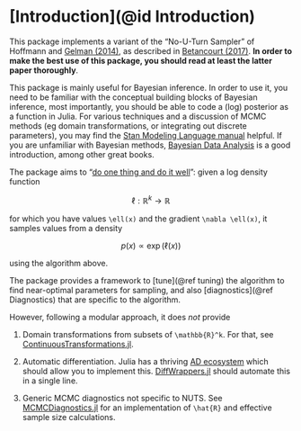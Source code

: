 # [Introduction](@id Introduction)

This package implements a variant of the “No-U-Turn Sampler” of Hoffmann and [Gelman (2014)](https://arxiv.org/abs/1111.4246), as described in [Betancourt (2017)](https://arxiv.org/abs/1701.02434). **In order to make the best use of this package, you should read at least the latter paper thoroughly**.

This package is mainly useful for Bayesian inference. In order to use it, you need to be familiar with the conceptual building blocks of Bayesian inference, most importantly, you should be able to code a (log) posterior as a function in Julia. For various techniques and a discussion of MCMC methods (eg domain transformations, or integrating out discrete parameters), you may find the [Stan Modeling Language manual](http://mc-stan.org/users/documentation/index.html) helpful. If you are unfamiliar with Bayesian methods, [Bayesian Data Analysis](http://www.stat.columbia.edu/~gelman/book/) is a good introduction, among other great books.

The package aims to “[do one thing and do it well](https://en.wikipedia.org/wiki/Unix_philosophy#Do_One_Thing_and_Do_It_Well)”: given a log density function

```math
\ell: \mathbb{R}^k \to \mathbb{R}
```

for which you have values ``\ell(x)`` and the gradient ``\nabla \ell(x)``, it samples values from a density

```math
p(x) \propto \exp(\ell(x))
```

using the algorithm above.

The package provides a framework to [tune](@ref tuning) the algorithm to find near-optimal parameters for sampling, and also [diagnostics](@ref Diagnostics) that are specific to the algorithm.

However, following a modular approach, it does *not* provide

1. Domain transformations from subsets of ``\mathbb{R}^k``. For that, see [ContinuousTransformations.jl](https://github.com/tpapp/ContinuousTransformations.jl).

2. Automatic differentiation. Julia has a thriving [AD ecosystem](http://www.juliadiff.org/) which should allow you to implement this. [DiffWrappers.jl](https://github.com/tpapp/DiffWrappers.jl) should automate this in a single line.

3. Generic MCMC diagnostics not specific to NUTS. See [MCMCDiagnostics.jl](https://github.com/tpapp/MCMCDiagnostics.jl) for an implementation of ``\hat{R}`` and effective sample size calculations.
